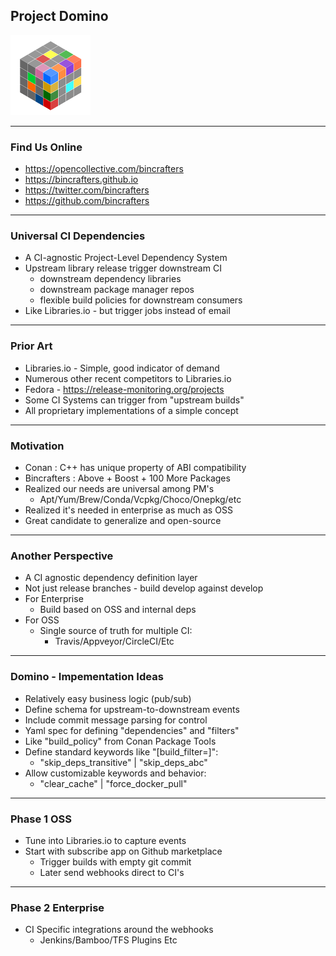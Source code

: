## Project Domino

![Image](./assets/BcCube128.png)

---
### Find Us Online

* https://opencollective.com/bincrafters
* https://bincrafters.github.io
* https://twitter.com/bincrafters
* https://github.com/bincrafters

---
### Universal CI Dependencies
* A CI-agnostic Project-Level Dependency System
* Upstream library release trigger downstream CI 
	* downstream dependency libraries
	* downstream package manager repos
	* flexible build policies for downstream consumers 
* Like Libraries.io - but trigger jobs instead of email

---
### Prior Art
* Libraries.io - Simple, good indicator of demand
* Numerous other recent competitors to Libraries.io
* Fedora - https://release-monitoring.org/projects
* Some CI Systems can trigger from "upstream builds"
* All proprietary implementations of a simple concept

---
### Motivation
* Conan : C++ has unique property of ABI compatibility 
* Bincrafters : Above + Boost + 100 More Packages
* Realized our needs are universal among PM's
	* Apt/Yum/Brew/Conda/Vcpkg/Choco/Onepkg/etc
* Realized it's needed in enterprise as much as OSS
* Great candidate to generalize and open-source

---
### Another Perspective
* A CI agnostic dependency definition layer
* Not just release branches - build develop against develop
* For Enterprise
	* Build based on OSS and internal deps
* For OSS
	* Single source of truth for multiple CI:
		* Travis/Appveyor/CircleCI/Etc

---
### Domino - Impementation Ideas
* Relatively easy business logic (pub/sub)
* Define schema for upstream-to-downstream events
* Include commit message parsing for control 
* Yaml spec for defining "dependencies" and "filters"
* Like "build_policy" from Conan Package Tools
* Define standard keywords like "[build_filter=]":
	* "skip_deps_transitive" | "skip_deps_abc"
* Allow customizable keywords and behavior:
	* "clear_cache" | "force_docker_pull"

---
### Phase 1 OSS
* Tune into Libraries.io to capture events
* Start with subscribe app on Github marketplace 
	* Trigger builds with empty git commit
	* Later send webhooks direct to CI's
---
	
### Phase 2 Enterprise
* CI Specific integrations around the webhooks
	* Jenkins/Bamboo/TFS Plugins Etc
	
